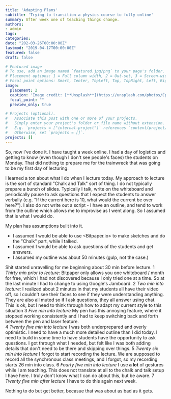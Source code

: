 ```yaml
---
title: 'Adapting Plans'
subtitle: 'Trying to transition a physics course to fully online'
summary: After week one of teaching things change.
authors:
- admin
tags:
categories:
date: "202-03-26T00:00:00Z"
lastmod: "2019-04-17T00:00:00Z"
featured: false
draft: false

# Featured image
# To use, add an image named `featured.jpg/png` to your page's folder.
# Placement options: 1 = Full column width, 2 = Out-set, 3 = Screen-width
# Focal point options: Smart, Center, TopLeft, Top, TopRight, Left, Right, BottomLeft, Bottom, BottomRight
image:
  placement: 2
  caption: 'Image credit: [**Unsplash**](https://unsplash.com/photos/CpkOjOcXdUY)'
  focal_point: ""
  preview_only: true

# Projects (optional).
#   Associate this post with one or more of your projects.
#   Simply enter your project's folder or file name without extension.
#   E.g. `projects = ["internal-project"]` references `content/project/deep-learning/index.md`.
#   Otherwise, set `projects = []`.
projects: []
---
```

So, now I've done it. I have taught a week online. I had a day of logistics and getting to know (even though I don't see people's faces) the students on Monday. That did nothing to prepare me for the trainwreck that was going to be my first day of lecturing. 

I learned a ton about what I do when I lecture today.  My approach to lecture is the sort of standard "Chalk and Talk" sort of thing. I do not typically prepare a bunch of slides. Typically I talk, write on the whiteboard and periodically pause to ask questions that I expect the students to answer verbally (e.g. "If the current here is 10, what would the current be over here?"). I also do not write out a script - I have an outline, and tend to work from the outline which allows me to improvise as I went along. So I assumed that is what I would do.

My plan has assumptions built into it. 
- I assumed I would be able to use <Bitpaper.io> to make sketches and do the "Chalk" part, while I talked. 
- I assumed I would be able to ask questions of the students and get answers.
- I assumed my outline was about 50 minutes (gulp, not the case.)

Shit started unravelling for me beginning about 30 min before lecture.
1 *Thirty min prior to lecture:* Bitpaper only allows you one whiteboard / month for free, which I had not discovered because I only tried one at a time. So at the last minute I had to change to using Google's Jamboard. 
2 *Two min into lecture:* I realized about 2 minutes in that my students all have their video off, so I couldn't see their faces to see if they were understanding anything. They are also all muted so if I ask questions, they all answer using chat. This is ok, but I need to think through how to adapt my current style to this situation
3 *Five min into lecture* My pen has this annoying feature, where it stopped working consistently and I had to keep switching back and forth between the pen and laser feature.  
4 *Twenty five min into lecture* I was both underprepared and overly optimistic. I need to have a much more detailed outline than I did today. I need to build in some time to have students have the opportunity to ask questions. I got through what I needed, but felt like I was both adding details that don't need to be there and skipping over things.
5 *Twenty six min into lecture* I forgot to start recording the lecture. We are supposed to record all the synchronous class meetings, and I forgot, so my recording starts 26 min into class. 
6 *Fourty five min into lecture* I use **a lot** of gestures while I am teaching. This does not translate at all to the chalk and talk setup I have here. I truly don't know what I can do about this, but be aware. 
7 *Twenty five min after lecture* I have to do this again next week. 

Nothing to do but get better, becasue that was about as bad as it gets.  